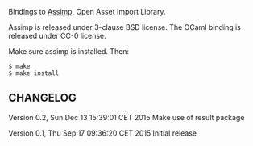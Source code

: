 Bindings to [Assimp](http://assimp.sourceforge.net), Open Asset Import Library.

Assimp is released under 3-clause BSD license.
The OCaml binding is released under CC-0 license.

Make sure assimp is installed. Then:

```shell
$ make
$ make install
```


## CHANGELOG

Version 0.2, Sun Dec 13 15:39:01 CET 2015
  Make use of result package

Version 0.1, Thu Sep 17 09:36:20 CET 2015
  Initial release
